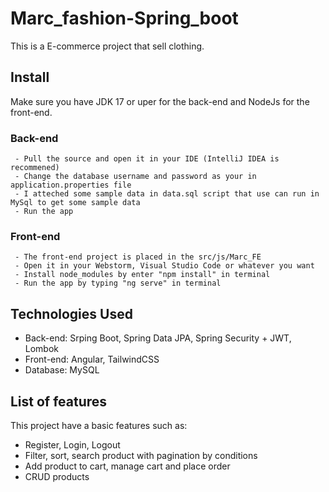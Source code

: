 # Marc_fashion-Spring_boot
  This is a E-commerce project that sell clothing.
## Install
   Make sure you have JDK 17 or uper for the back-end and NodeJs for the front-end.
   ### Back-end
     - Pull the source and open it in your IDE (IntelliJ IDEA is recommened)
     - Change the database username and password as your in application.properties file
     - I atteched some sample data in data.sql script that use can run in MySql to get some sample data
     - Run the app
   ### Front-end
     - The front-end project is placed in the src/js/Marc_FE
     - Open it in your Webstorm, Visual Studio Code or whatever you want
     - Install node_modules by enter "npm install" in terminal
     - Run the app by typing "ng serve" in terminal
## Technologies Used
  - Back-end: Srping Boot, Spring Data JPA, Spring Security + JWT, Lombok
  - Front-end: Angular, TailwindCSS
  - Database: MySQL
## List of features
  This project have a basic features such as: 
  - Register, Login, Logout
  - Filter, sort, search product with pagination by conditions
  - Add product to cart, manage cart and place order
  - CRUD products

